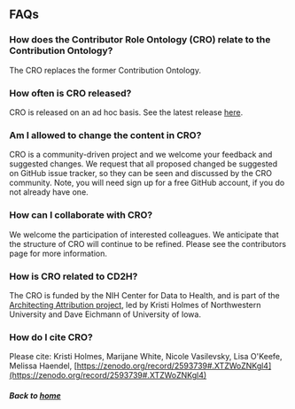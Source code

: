 ---
---
## FAQs

### How does the Contributor Role Ontology (CRO) relate to the Contribution Ontology?
The CRO replaces the former Contribution Ontology.

### How often is CRO released?
CRO is released on an ad hoc basis. See the latest release [here](https://github.com/data2health/contributor-role-ontology/releases).

### Am I allowed to change the content in CRO?
CRO is a community-driven project and we welcome your feedback and suggested changes. We request that all proposed changed be suggested on GitHub issue tracker, so they can be seen and discussed by the CRO community. Note, you will need sign up for a free GitHub account, if you do not already have one.

### How can I collaborate with CRO?
We welcome the participation of interested colleagues. We anticipate that the structure of CRO will continue to be refined. Please see the contributors page for more information.

### How is CRO related to CD2H?
The CRO is funded by the NIH Center for Data to Health, and is part of the [Architecting Attribution project](https://github.com/data2health/architecting_attribution), led by Kristi Holmes of Northwestern University and Dave Eichmann of University of Iowa.

### How do I cite CRO?
Please cite: Kristi Holmes, Marijane White, Nicole Vasilevsky, Lisa O'Keefe, Melissa Haendel, [https://zenodo.org/record/2593739#.XTZWoZNKgl4](https://zenodo.org/record/2593739#.XTZWoZNKgl4)

##### Back to [home](https://data2health.github.io/contributor-role-ontology/)

